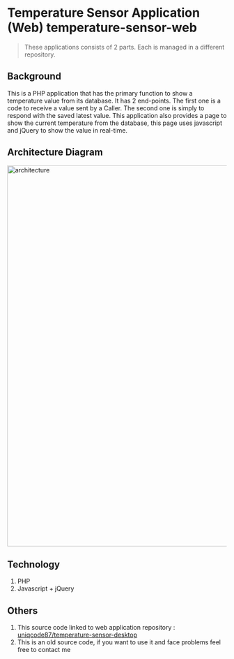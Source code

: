 # Temperature Sensor Application (Web) temperature-sensor-web

> These applications consists of 2 parts. Each is managed in a different repository.

## Background
This is a PHP application that has the primary function to show a temperature value from its database. It has 2 end-points. The first one is a code to receive a value sent by a Caller. The second one is simply to respond with the saved latest value. This application also provides a page to show the current temperature from the database, this page uses javascript and jQuery to show the value in real-time.

## Architecture Diagram
<img width="873" alt="architecture" src="https://user-images.githubusercontent.com/54540612/172774474-c22cd356-a533-49ab-8dea-ccd021300b10.png">

## Technology
1. PHP
2. Javascript + jQuery

## Others
1. This source code linked to web application repository : [uniqcode87/temperature-sensor-desktop](https://github.com/uniqcode87/temperature-sensor-desktop)
2. This is an old source code, if you want to use it and face problems feel free to contact me
